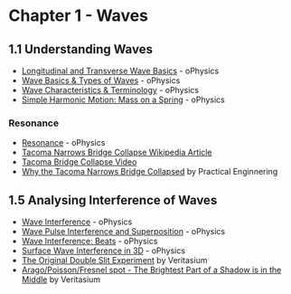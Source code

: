 # Chapter 1 - Waves

## 1.1 Understanding Waves

* [Longitudinal and Transverse Wave Basics](https://ophysics.com/w6.html) - oPhysics
* [Wave Basics & Types of Waves](https://ophysics.com/waves1.html) - oPhysics
* [Wave Characteristics & Terminology](https://ophysics.com/waves2.html) - oPhysics
* [Simple Harmonic Motion: Mass on a Spring](https://ophysics.com/w1.html) - oPhysics


### Resonance
* [Resonance](https://ophysics.com/waves3a.html) - oPhysics
* [Tacoma Narrows Bridge Collapse Wikipedia Article](https://en.wikipedia.org/wiki/Tacoma_Narrows_Bridge_(1940))
* [Tacoma Bridge Collapse Video](https://www.youtube.com/watch?v=3mclp9QmCGs)
* [Why the Tacoma Narrows Bridge Collapsed](https://www.youtube.com/watch?v=mXTSnZgrfxM) by Practical Enginnering

## 1.5 Analysing Interference of Waves

* [Wave Interference](https://ophysics.com/waves3a.html) - oPhysics
* [Wave Pulse Interference and Superposition](https://ophysics.com/w2.html) - oPhysics
* [Wave Interference: Beats](https://ophysics.com/waves10.html) - oPhysics
* [Surface Wave Interference in 3D](https://ophysics.com/w12.html) - oPhysics
* [The Original Double Slit Experiment](https://www.youtube.com/watch?v=Iuv6hY6zsd0) by Veritasium
* [Arago/Poisson/Fresnel spot - The Brightest Part of a Shadow is in the Middle](https://www.youtube.com/watch?v=y9c8oZ49pFc&t=366s) by Veritasium
